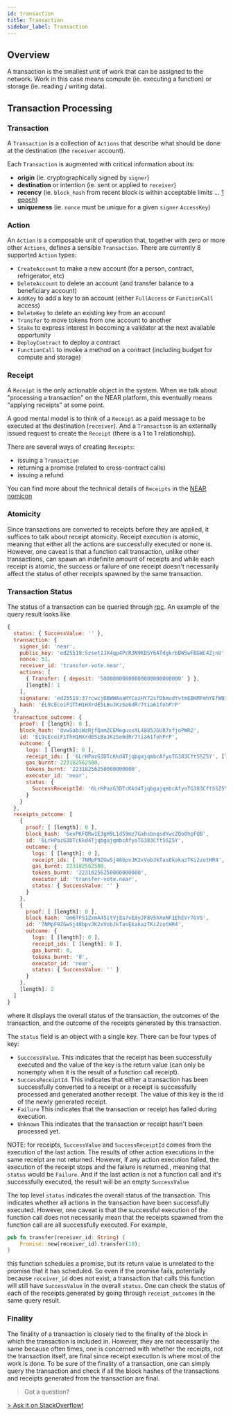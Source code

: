 ```yaml
---
id: transaction
title: Transaction
sidebar_label: Transaction
---
```


## Overview

A transaction is the smallest unit of work that can be assigned to the network. Work in this case means compute (ie. executing a function) or storage (ie. reading / writing data).

## Transaction Processing

### Transaction

A `Transaction` is a collection of `Actions` that describe what should be done at the destination (the `receiver` account).

Each `Transaction` is augmented with critical information about its:

- **origin** (ie. cryptographically signed by `signer`)
- **destination** or intention (ie. sent or applied to `receiver`)
- **recency** (ie. `block_hash` from recent block is within acceptable limits ... [1 epoch](/docs/concepts/epoch))
- **uniqueness** (ie. `nonce` must be unique for a given `signer` `AccessKey`)

### Action

An `Action` is a composable unit of operation that, together with zero or more other `Actions`, defines a sensible `Transaction`. There are currently 8 supported `Action` types:

- `CreateAccount` to make a new account (for a person, contract, refrigerator, etc)
- `DeleteAccount` to delete an account (and transfer balance to a beneficiary account)
- `AddKey` to add a key to an account (either `FullAccess` or `FunctionCall` access)
- `DeleteKey` to delete an existing key from an account
- `Transfer` to move tokens from one account to another
- `Stake` to express interest in becoming a validator at the next available opportunity
- `DeployContract` to deploy a contract
- `FunctionCall` to invoke a method on a contract (including budget for compute and storage)

### Receipt

A `Receipt` is the only actionable object in the system. When we talk about "processing a transaction" on the NEAR platform, this eventually means "applying receipts" at some point.

A good mental model is to think of a `Receipt` as a paid message to be executed at the destination (`receiver`). And a `Transaction` is an externally issued request to create the `Receipt` (there is a 1 to 1 relationship).

There are several ways of creating `Receipts`:

- issuing a `Transaction`
- returning a promise (related to cross-contract calls)
- issuing a refund

You can find more about the technical details of `Receipts` in the [NEAR nomicon](https://nomicon.io/RuntimeSpec/Receipts.html)

### Atomicity

Since transactions are converted to receipts before they are applied, it suffices to talk about receipt atomicity. Receipt execution is atomic, meaning that either all the actions are successfully executed or none is. However, one caveat is that a function call transaction, unlike other transactions, can spawn an indefinite amount of receipts and while each receipt is atomic, the success or failure of one receipt doesn't necessarily affect the status of other receipts spawned by the same transaction.

### Transaction Status

The status of a transaction can be queried through [rpc](/docs/api/rpc). An example of the query result looks like

```javascript
{
  status: { SuccessValue: '' },
  transaction: {
    signer_id: 'near',
    public_key: 'ed25519:5zset1JX4qp4PcR3N9KDSY6ATdgkrbBW5wFBGWC4ZjnU',
    nonce: 51,
    receiver_id: 'transfer-vote.near',
    actions: [
      { Transfer: { deposit: '50000000000000000000000000' } },
      [length]: 1
    ],
    signature: 'ed25519:37rcwcjDBWWAaaRYCazHY72sfDbmudYvtmEBHMFmhYEfWD3mbrgrtYs5nVh9gzRUESELRDET9g72LnAD2BWdSgKu',
    hash: 'EL9cEcoiF1ThH1HXrdE5LBuJKzSe6dRr7tia61fohPrP'
  },
  transaction_outcome: {
    proof: [ [length]: 0 ],
    block_hash: 'dvwSabiWzRjfQamZCEMeguxxXL4885JGU87xfjoPWR2',
    id: 'EL9cEcoiF1ThH1HXrdE5LBuJKzSe6dRr7tia61fohPrP',
    outcome: {
      logs: [ [length]: 0 ],
      receipt_ids: [ '6LrHPazG3DTcKkd4TjqbgajqmbcAfyoTG383Cft5SZ5Y', [length]: 1 ],
      gas_burnt: 223182562500,
      tokens_burnt: '22318256250000000000',
      executor_id: 'near',
      status: {
        SuccessReceiptId: '6LrHPazG3DTcKkd4TjqbgajqmbcAfyoTG383Cft5SZ5Y'
      }
    }
  },
  receipts_outcome: [
    {
      proof: [ [length]: 0 ],
      block_hash: '6evPKFQRw1E3gH9L1d59mz7GahsbnqsdYwcZQo8hpFQB',
      id: '6LrHPazG3DTcKkd4TjqbgajqmbcAfyoTG383Cft5SZ5Y',
      outcome: {
        logs: [ [length]: 0 ],
        receipt_ids: [ '7NMpF9ZGwSj48bpvJK2xVobJkTasEkakazTKi2zotHR4', [length]: 1 ],
        gas_burnt: 223182562500,
        tokens_burnt: '22318256250000000000',
        executor_id: 'transfer-vote.near',
        status: { SuccessValue: '' }
      }
    },
    {
      proof: [ [length]: 0 ],
      block_hash: 'Gm6TFS1ZxmA45itVj8a7vE8yJF8V5hXeNF1EhEVr7GVS',
      id: '7NMpF9ZGwSj48bpvJK2xVobJkTasEkakazTKi2zotHR4',
      outcome: {
        logs: [ [length]: 0 ],
        receipt_ids: [ [length]: 0 ],
        gas_burnt: 0,
        tokens_burnt: '0',
        executor_id: 'near',
        status: { SuccessValue: '' }
      }
    },
    [length]: 2
  ]
}
```

where it displays the overall status of the transaction, the outcomes of the transaction, and the outcome of the receipts generated by this transaction.

The `status` field is an object with a single key. There can be four types of key:

- `SucccessValue`. This indicates that the receipt has been successfully executed and the value of the key is the return value (can only be nonempty when it is the result of a function call receipt).
- `SuccessReceiptId`. This indicates that either a transaction has been successfully converted to a receipt or a receipt is successfully processed and generated another receipt. The value of this key is the id of the newly generated receipt.
- `Failure` This indicates that the transaction or receipt has failed during execution.
- `Unknown` This indicates that the transaction or receipt hasn't been processed yet.

NOTE: for receipts, `SuccessValue` and `SuccessReceiptId` comes from the execution of the last action. The results of other action executions in the same receipt are not returned. However, if any action execution failed, the execution of the receipt stops and the failure is returned., meaning that `status` would be `Failure`. And if the last action is not a function call and it's successfully executed, the result will be an empty `SuccessValue`

The top level `status` indicates the overall status of the transaction. This indicates whether all actions in the transaction have been successfully executed. However, one caveat is that the successful execution of the function call does not necessarily mean that the receipts spawned from the function call are all successfully executed. For example,

```rust
pub fn transfer(receiver_id: String) {
    Promise::new(receiver_id).transfer(10);
}
```

this function schedules a promise, but its return value is unrelated to the promise that it has scheduled. So even if the promise fails, potentially because `receiver_id` does not exist, a transaction that calls this function will still have `SuccessValue` in the overall `status`. One can check the status of each of the receipts generated by going through `receipt_outcomes` in the same query result.

### Finality

The finality of a transaction is closely tied to the finality of the block in which the transaction is included in. However, they are not necessarily the same because often times, one is concerned with whether the receipts, not the transaction itself, are final since receipt execution is where most of the work is done. To be sure of the finality of a transaction, one can simply query the transaction and check if all the block hashes of the transactions and receipts generated from the transaction are final.

> Got a question?
   <a href="https://stackoverflow.com/questions/tagged/nearprotocol">
> <h8>Ask it on StackOverflow!</h8></a>
